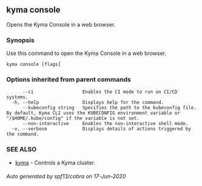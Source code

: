 ## kyma console

Opens the Kyma Console in a web browser.

### Synopsis

Use this command to open the Kyma Console in a web browser.



```
kyma console [flags]
```

### Options inherited from parent commands

```
      --ci                  Enables the CI mode to run on CI/CD systems.
  -h, --help                Displays help for the command.
      --kubeconfig string   Specifies the path to the kubeconfig file. By default, Kyma CLI uses the KUBECONFIG environment variable or "/$HOME/.kube/config" if the variable is not set.
      --non-interactive     Enables the non-interactive shell mode.
  -v, --verbose             Displays details of actions triggered by the command.
```

### SEE ALSO

* [kyma](kyma.md)	 - Controls a Kyma cluster.

###### Auto generated by spf13/cobra on 17-Jun-2020

